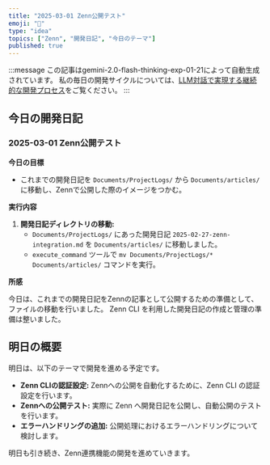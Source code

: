 ```yaml
---
title: "2025-03-01 Zenn公開テスト"
emoji: "📝"
type: "idea"
topics: ["Zenn", "開発日記", "今日のテーマ"]
published: true
---
```


:::message
この記事はgemini-2.0-flash-thinking-exp-01-21によって自動生成されています。
私の毎日の開発サイクルについては、[LLM対話で実現する継続的な開発プロセス](https://zenn.dev/centervil/articles/2025-03-12-development-cycle-introduction)をご覧ください。
:::

## 今日の開発日記

### 2025-03-01 Zenn公開テスト

**今日の目標**

*   これまでの開発日記を `Documents/ProjectLogs/` から `Documents/articles/` に移動し、Zennで公開した際のイメージをつかむ。

**実行内容**

1.  **開発日記ディレクトリの移動:**
    *   `Documents/ProjectLogs/` にあった開発日記 `2025-02-27-zenn-integration.md` を `Documents/articles/` に移動しました。
    *   `execute_command` ツールで `mv Documents/ProjectLogs/* Documents/articles/` コマンドを実行。

**所感**

今日は、これまでの開発日記をZennの記事として公開するための準備として、ファイルの移動を行いました。
Zenn CLI を利用した開発日記の作成と管理の準備は整いました。

## 明日の概要

明日は、以下のテーマで開発を進める予定です。

*   **Zenn CLIの認証設定:** Zennへの公開を自動化するために、Zenn CLI の認証設定を行います。
*   **Zennへの公開テスト:** 実際に Zenn へ開発日記を公開し、自動公開のテストを行います。
*   **エラーハンドリングの追加:**   公開処理におけるエラーハンドリングについて検討します。

明日も引き続き、Zenn連携機能の開発を進めていきます。
